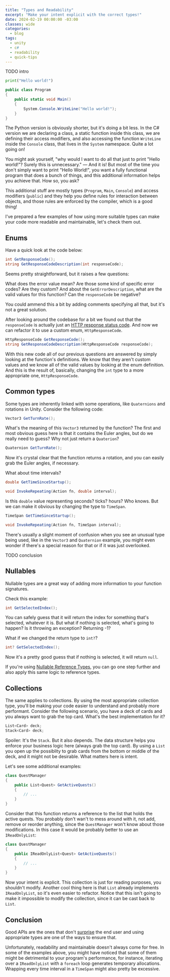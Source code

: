 ```yaml
---
title: "Types and Readability"
excerpt: "Make your intent explicit with the correct types!"
date: 2024-02-19 00:00:00 -03:00
classes: wide
categories:
  - blog
tags:
  - unity
  - c#
  - readability
  - quick-tips
---
```


TODO intro


```python
print("Hello world!")
```

```csharp
public class Program
{
	public static void Main()
	{
		System.Console.WriteLine("Hello world!");
	}
}
```
The Python version is obviously shorter, but it's doing a bit less. In the C# version we are declaring a class, a static function inside this class, we are defining their access modifiers, and also accessing the function `WriteLine` inside the `Console` class, that lives in the `System` namespace. Quite a lot going on!

You might ask yourself, "why would I want to do all that just to print "Hello world!"? Surely this is unnecessary." — And it is! But most of the time you don't simply want to print "Hello World!", you want a fully functional program that does a bunch of things, and this additional information helps you achieve that. How so, you ask?

This additional stuff are mostly types (`Program`, `Main`, `Console`) and access modifiers (`public`) and they help you define rules for interaction between objects, and those rules are enforced by the compiler, which is a good thing!

I've prepared a few examples of how using more suitable types can make your code more readable and maintainable, let's check them out. 

## Enums
Have a quick look at the code below:
```csharp
int GetResponseCode();
string GetResponseCodeDescription(int responseCode);
```
Seems pretty straightforward, but it raises a few questions:

What does the error value mean? Are those some kind of specific error codes? Are they custom?
And about the `GetErrorDescription`, what are the valid values for this function? Can the `responseCode` be negative?

You could ammend this a bit by adding comments specifying all that, but it's not a great solution.

After looking around the codebase for a bit we found out that the `responseCode` is actually just an [HTTP response status code](https://developer.mozilla.org/en-US/docs/Web/HTTP/Status).
And now we can refactor it to use a custom enum, `HttpResponseCode`.
```csharp
HttpResponseCode GetResponseCode();
string GetResponseCodeDescription(HttpResponseCode responseCode);
```
With this new code all of our previous questions are answered by simply looking at the function's definitions. We know that they aren't custom values and we know all of the valid values by looking at the enum definition. And this is the result of, basically, changing the `int` type to a more appropriate one, `HttpResponseCode`.

## Common types
Some types are inherently linked with some operations, like `Quaternions` and rotations in Unity. Consider the following code:
```csharp
Vector3 GetTurnRate();
```
What's the meaning of this `Vector3` returned by the function?
The first and most obvious guess here is that it contains the Euler angles, but do we really need to guess? Why not just return a `Quaterion`?
```csharp
Quaternion GetTurnRate();
```
Now it's crystal clear that the function returns a rotation, and you can easily grab the Euler angles, if necessary.

What about time intervals?
```csharp
double GetTimeSinceStartup();

void InvokeRepeating(Action fn, double interval);
```
Is this `double` value representing seconds? ticks? hours? Who knows.
But we can make it obvious by changing the type to `TimeSpan`.
```csharp
TimeSpan GetTimeSinceStartup();

void InvokeRepeating(Action fn, TimeSpan interval);
```

There's usually a slight moment of confusion when you see an unusual type being used, like in the `Vector3` and `Quaternion` example, you might even wonder if there's a special reason for that or if it was just overlooked.

TODO conclusion

## Nullables
Nullable types are a great way of adding more information to your function signatures.

Check this example:
```csharp
int GetSelectedIndex();
```
You can safely guess that it will return the index for something that's selected, whatever it is. But what if nothing is selected, what's going to happen? Is it throwing an exception? Returning -1?

What if we changed the return type to `int?`?
```csharp
int? GetSelectedIndex();
```
Now it's a pretty good guess that if nothing is selected, it will return `null`.

If you're using [Nullable Reference Types](https://learn.microsoft.com/en-us/dotnet/csharp/nullable-references), you can go one step further and also apply this same logic to reference types.

## Collections
The same applies to collections. By using the most appropriate collection type, you'll be making your code easier to understand and probably more performant.
Consider the following scenario, you have a deck of cards and you always want to grab the top card. What's the best implementation for it?
```csharp
List<Card> deck;
Stack<Card> deck;
```
Spoiler: It's the `Stack`. But it also depends.
The data structure helps you enforce your business logic here (always grab the top card). By using a `List` you open up the possiblity to grab cards from the bottom or middle of the deck, and it might not be desirable. What matters here is intent.

Let's see some additional examples:
```csharp
class QuestManager 
{
    public List<Quest> GetActiveQuests() 
    { 
        // ...
    }
}
```
Consider that this function returns a reference to the list that holds the active quests. You probably don't wan't to mess around with it, not add, remove or reorder anything, since the `QuestManager` won't know about those modifications. In this case it would be probably better to use an `IReadOnlyList`:
```csharp
class QuestManager 
{
    public IReadOnlyList<Quest> GetActiveQuests() 
    { 
        // ...
    }
}
```
Now your intent is explicit. This collection is just for reading purposes, you shouldn't modify. Another cool thing here is that `List` already implements `IReadOnlyList`, so it's even easier to refactor. 
Notice that this isn't going to make it impossible to modify the collection, since it can be cast back to `List`.

## Conclusion
Good APIs are the ones that don't [surprise](https://en.wikipedia.org/wiki/Principle_of_least_astonishment) the end user and using appropriate types are one of the ways to ensure that. 

Unfortunately, readability and maintainable doesn't always come for free. In some of the examples above, you might have noticed that some of them might be detrimental to your program's performance, for instance, iterating over a `IReadOnlyList` with a `foreach` loop generates temporary allocations. Wrapping every time interval in a `TimeSpan` might also pretty be excessive. 
